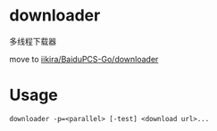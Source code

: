 # downloader
多线程下载器

move to [iikira/BaiduPCS-Go/downloader](https://github.com/iikira/BaiduPCS-Go/tree/master/downloader)

# Usage
```
downloader -p=<parallel> [-test] <download url>...
```
